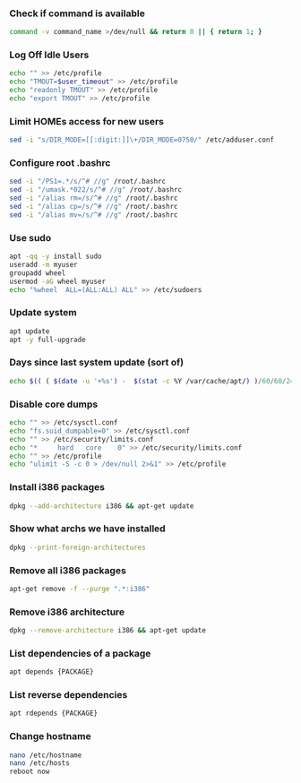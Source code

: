 ### Check if command is available

```bash
command -v command_name >/dev/null && return 0 || { return 1; }
```

### Log Off Idle Users

```bash
echo "" >> /etc/profile
echo "TMOUT=$user_timeout" >> /etc/profile
echo "readonly TMOUT" >> /etc/profile
echo "export TMOUT" >> /etc/profile
```

### Limit HOMEs access for new users

```bash
sed -i "s/DIR_MODE=[[:digit:]]\+/DIR_MODE=0750/" /etc/adduser.conf
```

### Configure root .bashrc

```bash
sed -i "/PS1=.*/s/^# //g" /root/.bashrc
sed -i "/umask.*022/s/^# //g" /root/.bashrc
sed -i "/alias rm=/s/^# //g" /root/.bashrc
sed -i "/alias cp=/s/^# //g" /root/.bashrc
sed -i "/alias mv=/s/^# //g" /root/.bashrc
```

### Use sudo

```bash
apt -qq -y install sudo
useradd -m myuser
groupadd wheel
usermod -aG wheel myuser
echo "%wheel  ALL=(ALL:ALL) ALL" >> /etc/sudoers
```

### Update system

```bash
apt update
apt -y full-upgrade
```

### Days since last system update (sort of)

```bash
echo $(( ( $(date -u '+%s') -  $(stat -c %Y /var/cache/apt/) )/60/60/24 ))
```

### Disable core dumps

```bash
echo "" >> /etc/sysctl.conf
echo "fs.suid_dumpable=0" >> /etc/sysctl.conf
echo "" >> /etc/security/limits.conf
echo "*     hard   core    0" >> /etc/security/limits.conf
echo "" >> /etc/profile
echo "ulimit -S -c 0 > /dev/null 2>&1" >> /etc/profile
```

### Install i386 packages

```bash
dpkg --add-architecture i386 && apt-get update 
```

### Show what archs we have installed

```bash
dpkg --print-foreign-architectures
```

### Remove all i386 packages

```bash
apt-get remove -f --purge ".*:i386"
```

### Remove i386 architecture

```bash
dpkg --remove-architecture i386 && apt-get update
```

### List dependencies of a package

```bash
apt depends {PACKAGE}
```

### List reverse dependencies

```bash
apt rdepends {PACKAGE}
```

### Change hostname

```bash
nano /etc/hostname
nano /etc/hosts
reboot now
```

